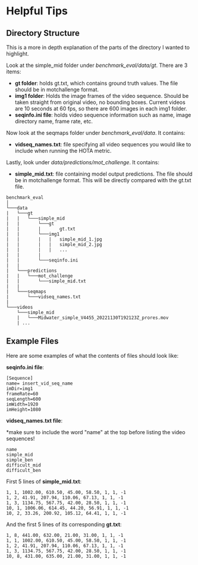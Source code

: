 # Helpful Tips


## Directory Structure

This is a more in depth explanation of the parts of the directory I wanted to highlight. 

Look at the simple_mid folder under *benchmark_eval/data/gt*. There are 3 items:

- **gt folder**: holds gt.txt, which contains ground truth values. The file should be in motchallenge format. 
- **img1 folder**: Holds the image frames of the video sequence. Should be taken straight from original video, no bounding boxes. Current videos are 10 seconds at 60 fps, so there are 600 images in each img1 folder. 
- **seqinfo.ini file**: holds video sequence information such as name, image directory name, frame rate, etc. 

Now look at the seqmaps folder under *benchmark_eval/data*. It contains:

- **vidseq_names.txt**: file specifying all video sequences you would like to include when running the HOTA metric. 

Lastly, look under *data/predictions/mot_challenge*. It contains:

- **simple_mid.txt**: file containing model output predictions. The file should be in motchallenge format. This will be directly compared with the gt.txt file. 

```
benchmark_eval   
│
└───data
|   └───gt
|   |   └───simple_mid
|   |       └───gt    
|   |       |       gt.txt
|   |       └───img1
|   |       |   |   simple_mid_1.jpg
|   |       |   |   simple_mid_2.jpg
|   |       |   |   ...
|   |       |
|   |       └───seqinfo.ini
|   | 
|   └───predictions
|   |   └───mot_challenge
|   |       └───simple_mid.txt
|   |            
|   └───seqmaps
|       └───vidseq_names.txt
|
└───videos
    └───simple_mid
    |   └───Midwater_simple_V4455_20221130T192123Z_prores.mov
    | ...
```


## Example Files

Here are some examples of what the contents of files should look like:

**seqinfo.ini file**:

```
[Sequence]
name= insert_vid_seq_name
imDir=img1
frameRate=60
seqLength=600
imWidth=1920
imHeight=1080
```

**vidseq_names.txt file**:

*make sure to include the word "name" at the top before listing the video sequences!

```
name
simple_mid
simple_ben
difficult_mid
difficult_ben
```

First 5 lines of **simple_mid.txt**:
```
1, 1, 1002.00, 610.50, 45.00, 58.50, 1, 1, -1
1, 2, 41.91, 207.94, 110.06, 67.13, 1, 1, -1
1, 3, 1134.75, 567.75, 42.00, 28.50, 1, 1, -1
10, 1, 1006.06, 614.45, 44.20, 56.91, 1, 1, -1
10, 2, 33.26, 200.92, 105.12, 64.41, 1, 1, -1
```

And the first 5 lines of its corresponding **gt.txt**:
```
1, 8, 441.00, 632.00, 21.00, 31.00, 1, 1, -1
1, 1, 1002.00, 610.50, 45.00, 58.50, 1, 1, -1
1, 2, 41.91, 207.94, 110.06, 67.13, 1, 1, -1
1, 3, 1134.75, 567.75, 42.00, 28.50, 1, 1, -1
10, 8, 431.00, 635.00, 21.00, 31.00, 1, 1, -1
```


